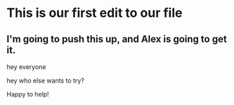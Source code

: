 # This is our first edit to our file

## I'm going to push this up, and Alex is going to get it.

hey everyone

hey who else wants to try?

Happy to help!
        